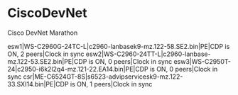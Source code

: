 # CiscoDevNet
Cisco DevNet Marathon

esw1|WS-C2960G-24TC-L|c2960-lanbasek9-mz.122-58.SE2.bin|PE|CDP is ON, 2 peers|Clock in sync
esw2|WS-C2960-24TT-L|c2960-lanbase-mz.122-53.SE2.bin|PE|CDP is ON, 0 peers|Clock in sync
esw3|WS-C2950T-24|c2950-i6k2l2q4-mz.121-22.EA14.bin|PE|CDP is ON, 0 peers|Clock in sync
csr|ME-C6524GT-8S|s6523-advipservicesk9-mz.122-33.SXI14.bin|PE|CDP is ON, 1 peers|Clock in sync
